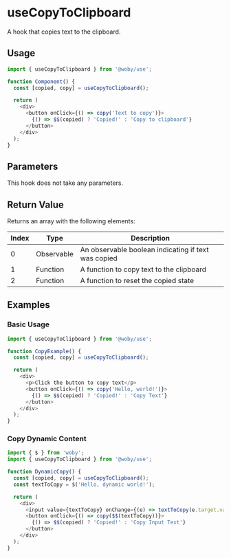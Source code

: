 # useCopyToClipboard

A hook that copies text to the clipboard.

## Usage

```javascript
import { useCopyToClipboard } from '@woby/use';

function Component() {
  const [copied, copy] = useCopyToClipboard();

  return (
    <div>
      <button onClick={() => copy('Text to copy')}>
        {() => $$(copied) ? 'Copied!' : 'Copy to clipboard'}
      </button>
    </div>
  );
}
```

## Parameters

This hook does not take any parameters.

## Return Value

Returns an array with the following elements:

| Index | Type | Description |
|-------|------|-------------|
| 0 | Observable<boolean> | An observable boolean indicating if text was copied |
| 1 | Function | A function to copy text to the clipboard |
| 2 | Function | A function to reset the copied state |

## Examples

### Basic Usage

```javascript
import { useCopyToClipboard } from '@woby/use';

function CopyExample() {
  const [copied, copy] = useCopyToClipboard();

  return (
    <div>
      <p>Click the button to copy text</p>
      <button onClick={() => copy('Hello, world!')}>
        {() => $$(copied) ? 'Copied!' : 'Copy Text'}
      </button>
    </div>
  );
}
```

### Copy Dynamic Content

```javascript
import { $ } from 'woby';
import { useCopyToClipboard } from '@woby/use';

function DynamicCopy() {
  const [copied, copy] = useCopyToClipboard();
  const textToCopy = $('Hello, dynamic world!');

  return (
    <div>
      <input value={textToCopy} onChange={(e) => textToCopy(e.target.value)} />
      <button onClick={() => copy($$(textToCopy))}>
        {() => $$(copied) ? 'Copied!' : 'Copy Input Text'}
      </button>
    </div>
  );
}
```